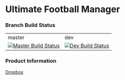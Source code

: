 Ultimate Football Manager
=========================

### Branch Build Status

<table>
    <tr>
      <td>master</td>
      <td>dev</td>
    </tr>
    <tr>
      <td>
        <a href="https://travis-ci.org/IJoshFTW/UFM-Reckoning/branches">
          <img src="https://travis-ci.org/IJoshFTW/UFM-Reckoning.png?branch=master" alt="Master Build Status" />
        </a>
      </td>
      <td>
        <a href="https://travis-ci.org/IJoshFTW/UFM-Reckoning/branches">
          <img src="https://travis-ci.org/IJoshFTW/UFM-Reckoning.png?branch=dev" alt="Dev Build Status" />
        </a>
      </td>
    </tr>
</table>

### Product Information

[Dropbox](https://www.dropbox.com/sh/tdsezuqu2hmfjgs/AAC_4UYWqTyl2zls0wh84MoLa?dl=0)